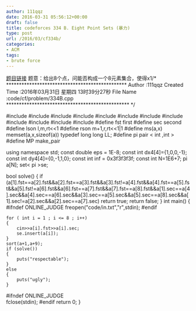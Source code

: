 ```yaml
---
author: 111qqz
date: 2016-03-31 05:56:12+00:00
draft: false
title: codeforces 334 B. Eight Point Sets (暴力)
type: post
url: /2016/03/cf334b/
categories:
- ACM
tags:
- brute force
---
```


[题目链接](http://codeforces.com/problemset/problem/334/B)
题意：给出8个点，问能否构成一个8元素集合，使得x1/* ***********************************************
Author :111qqz
Created Time :2016年03月31日 星期四 13时39分27秒
File Name :code/cf/problem/334B.cpp
************************************************ */

#include <cstdio>
#include <cstring>
#include <iostream>
#include <algorithm>
#include <vector>
#include <queue>
#include <set>
#include <map>
#include <string>
#include <cmath>
#include <cstdlib>
#include <ctime>
#define fst first
#define sec second
#define lson l,m,rt<<1
#define rson m+1,r,rt<<1|1
#define ms(a,x) memset(a,x,sizeof(a))
typedef long long LL;
#define pi pair < int ,int >
#define MP make_pair

using namespace std;
const double eps = 1E-8;
const int dx4[4]={1,0,0,-1};
const int dy4[4]={0,-1,1,0};
const int inf = 0x3f3f3f3f;
const int N=1E6+7;
pi a[N];
set< pi >se;

bool solve()
{
    if (a[1].fst==a[2].fst&&a[2].fst==a[3].fst&&a[3].fst!=a[4].fst&&a[4].fst==a[5].fst&&a[5].fst!=a[6].fst&&a[6].fst==a[7].fst&&a[7].fst==a[8].fst&&a[1].sec==a[4].sec&&a[4].sec==a[6].sec&&a[3].sec==a[5].sec&&a[5].sec==a[8].sec&&a[1].sec!=a[2].sec&&a[2].sec==a[7].sec) return true;
    return false;
}
int main()
{
	#ifndef  ONLINE_JUDGE 
	freopen("code/in.txt","r",stdin);
  #endif
	
	for ( int i = 1 ; i <= 8 ; i++)
	{
	    cin>>a[i].fst>>a[i].sec;
	    se.insert(a[i]);
	}
	sort(a+1,a+9);
	if (solve())
	{
	    puts("respectable");
	}
	else
	{
	    puts("ugly");
	}


  #ifndef ONLINE_JUDGE  
  fclose(stdin);
  #endif
    return 0;
}




